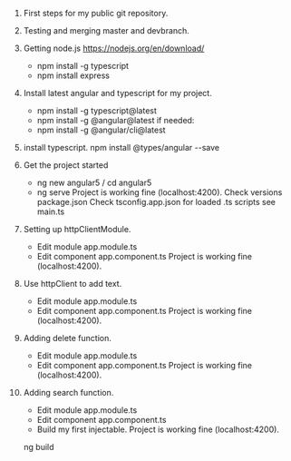 1. First steps for my public git repository.

2. Testing and merging master and devbranch.

3. Getting node.js https://nodejs.org/en/download/
	- npm install -g typescript
	- npm install express
	
4. Install latest angular and typescript for my project.
	- npm install -g typescript@latest
	- npm install -g @angular@latest
	if needed:
	- npm install -g @angular/cli@latest
	
7. install typescript.
	npm install @types/angular --save
	
5. Get the project started
	- ng new angular5 / cd angular5
	- ng serve
	Project is working fine (localhost:4200).
	Check versions package.json
	Check tsconfig.app.json for loaded .ts scripts see main.ts
	
6. Setting up httpClientModule.
	- Edit module app.module.ts
	- Edit component app.component.ts
	Project is working fine (localhost:4200).
	
7. Use httpClient to add text.
	- Edit module app.module.ts
	- Edit component app.component.ts
	Project is working fine (localhost:4200).
	
8. Adding delete function.
	- Edit module app.module.ts
	- Edit component app.component.ts
	Project is working fine (localhost:4200).
	
9. Adding search function.
	- Edit module app.module.ts
	- Edit component app.component.ts
	- Build my first injectable.
	Project is working fine (localhost:4200).
	
	ng build
	
	
